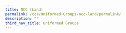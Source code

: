 ```yaml
---
title: NCC (Land)
permalink: /cca/Uniformed-Groups/ncc-land/permalink/
description: ""
third_nav_title: Uniformed Groups
---
```

